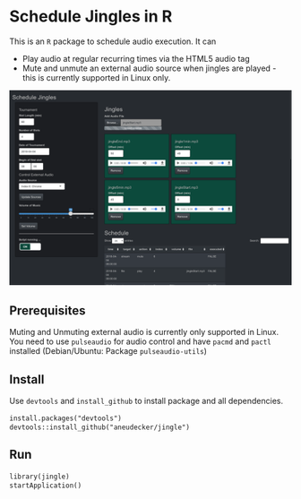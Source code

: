 # Schedule Jingles in R
This is an `R` package to schedule audio execution. It can
- Play audio at regular recurring times via the HTML5 audio tag
- Mute and unmute an external audio source when jingles are played - this is currently supported in Linux only.

![Screenshot](screenshot.png)

## Prerequisites
Muting and Unmuting external audio is currently only supported in Linux. You need to use `pulseaudio` for audio control and have `pacmd` and `pactl` installed (Debian/Ubuntu: Package `pulseaudio-utils`)

## Install
Use `devtools` and `install_github` to install package and all dependencies.
```
install.packages("devtools")
devtools::install_github("aneudecker/jingle")
```

## Run
```
library(jingle)
startApplication()
```
